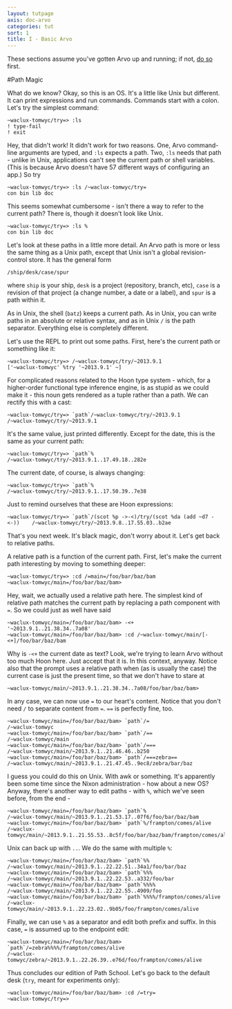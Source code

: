```yaml
---
layout: tutpage
axis: doc-arvo
categories: tut
sort: 1
title: I - Basic Arvo
---
```


These sections assume you've gotten Arvo up and running; if 
not, [do so](/setup) first.

#Path Magic

What do we know?  Okay, so this is an OS.  It's a little like
Unix but different.  It can print expressions and run commands.
Commands start with a colon.  Let's try the simplest command:

    ~waclux-tomwyc/try=> :ls
    ! type-fail
    ! exit

Hey, that didn't work!  It didn't work for two reasons.  One,
Arvo command-line arguments are typed, and `:ls` expects a path.
Two, `:ls` needs that path - unlike in Unix, applications can't
see the current path or shell variables.  (This is because Arvo
doesn't have 57 different ways of configuring an app.)  So try

    ~waclux-tomwyc/try=> :ls /~waclux-tomwyc/try=
    con bin lib doc

This seems somewhat cumbersome - isn't there a way to refer to
the current path?  There is, though it doesn't look like Unix.

    ~waclux-tomwyc/try=> :ls %
    con bin lib doc

Let's look at these paths in a little more detail.  An Arvo path
is more or less the same thing as a Unix path, except that Unix
isn't a global revision-control store.  It has the general form

    /ship/desk/case/spur

where `ship` is your ship, `desk` is a project (repository,
branch, etc), `case` is a revision of that project (a change
number, a date or a label), and `spur` is a path within it.

As in Unix, the shell (`batz`) keeps a current path.  As in 
Unix, you can write paths in an absolute or relative syntax,
and as in Unix `/` is the path separator.  Everything else
is completely different.

Let's use the REPL to print out some paths.  First, here's
the current path or something like it:

    ~waclux-tomwyc/try=> /~waclux-tomwyc/try/~2013.9.1
    ['~waclux-tomwyc' %try '~2013.9.1' ~]

For complicated reasons related to the Hoon type system - which, 
for a higher-order functional type inference engine, is as stupid
as we could make it - this noun gets rendered as a tuple rather
than a path.  We can rectify this with a cast:

    ~waclux-tomwyc/try=> `path`/~waclux-tomwyc/try/~2013.9.1
    /~waclux-tomwyc/try/~2013.9.1

It's the same value, just printed differently.  Except for the
date, this is the same as your current path:

    ~waclux-tomwyc/try=> `path`%
    /~waclux-tomwyc/try/~2013.9.1..17.49.18..282e

The current date, of course, is always changing:

    ~waclux-tomwyc/try=> `path`%
    /~waclux-tomwyc/try/~2013.9.1..17.50.39..7e38

Just to remind ourselves that these are Hoon expressions:

    ~waclux-tomwyc/try=> `path`/(scot %p ->-<)/try/(scot %da (add ~d7 -<-))    /~waclux-tomwyc/try/~2013.9.8..17.55.03..b2ae

That's you next week.  It's black magic, don't worry about it.
Let's get back to relative paths.

A relative path is a function of the current path.  First, let's
make the current path interesting by moving to something deeper:

    ~waclux-tomwyc/try=> :cd /=main=/foo/bar/baz/bam
    ~waclux-tomwyc/main=/foo/bar/baz/bam> 

Hey, wait, we actually used a relative path here.  The simplest
kind of relative path matches the current path by replacing a
path component with `=`.  So we could just as well have said

    ~waclux-tomwyc/main=/foo/bar/baz/bam> -<+
    '~2013.9.1..21.38.34..7a08'
    ~waclux-tomwyc/main=/foo/bar/baz/bam> :cd /~waclux-tomwyc/main/[-<+]/foo/bar/baz/bam

Why is `-<+` the current date as text?  Look, we're trying to
learn Arvo without too much Hoon here.  Just accept that it is.
In this context, anyway.  Notice also that the prompt uses a
relative path when (as is usually the case) the current case 
is just the present time, so that we don't have to stare at

    ~waclux-tomwyc/main/~2013.9.1..21.38.34..7a08/foo/bar/baz/bam>

In any case, we can now use `=` to our heart's content.  Notice
that you don't need `/` to separate content from `=`.  `==` is
perfectly fine, too.

    ~waclux-tomwyc/main=/foo/bar/baz/bam> `path`/=
    /~waclux-tomwyc
    ~waclux-tomwyc/main=/foo/bar/baz/bam> `path`/==
    /~waclux-tomwyc/main
    ~waclux-tomwyc/main=/foo/bar/baz/bam> `path`/===
    /~waclux-tomwyc/main/~2013.9.1..21.46.46..b250
    ~waclux-tomwyc/main=/foo/bar/baz/bam> `path`/===zebra==
    /~waclux-tomwyc/main/~2013.9.1..21.47.45..9ec8/zebra/bar/baz

I guess you could do this on Unix.  With awk or something.  It's
apparently been some time since the Nixon administration - how
about a new OS?  Anyway, there's another way to edit paths - with
`%`, which we've seen before, from the end -

    ~waclux-tomwyc/main=/foo/bar/baz/bam> `path`%
    /~waclux-tomwyc/main/~2013.9.1..21.53.17..07f6/foo/bar/baz/bam
    ~waclux-tomwyc/main=/foo/bar/baz/bam> `path`%/frampton/comes/alive
    /~waclux-tomwyc/main/~2013.9.1..21.55.53..8c5f/foo/bar/baz/bam/frampton/comes/alive

Unix can back up with `..`.  We do the same with multiple `%`:

    ~waclux-tomwyc/main=/foo/bar/baz/bam> `path`%%
    /~waclux-tomwyc/main/~2013.9.1..22.22.51..34a1/foo/bar/baz
    ~waclux-tomwyc/main=/foo/bar/baz/bam> `path`%%%
    /~waclux-tomwyc/main/~2013.9.1..22.22.53..a332/foo/bar
    ~waclux-tomwyc/main=/foo/bar/baz/bam> `path`%%%%
    /~waclux-tomwyc/main/~2013.9.1..22.22.55..4909/foo
    ~waclux-tomwyc/main=/foo/bar/baz/bam> `path`%%%%/frampton/comes/alive
    /~waclux-tomwyc/main/~2013.9.1..22.23.02..9b05/foo/frampton/comes/alive

Finally, we can use `%` as a separator and edit both prefix and
suffix.  In this case, `=` is assumed up to the endpoint edit:

    ~waclux-tomwyc/main=/foo/bar/baz/bam> `path`/=zebra%%%%/frampton/comes/alive
    /~waclux-tomwyc/zebra/~2013.9.1..22.26.39..e76d/foo/frampton/comes/alive

Thus concludes our edition of Path School.  Let's go back to the
default desk (`try`, meant for experiments only):

    ~waclux-tomwyc/main=/foo/bar/baz/bam> :cd /=try=
    ~waclux-tomwyc/try=> 

